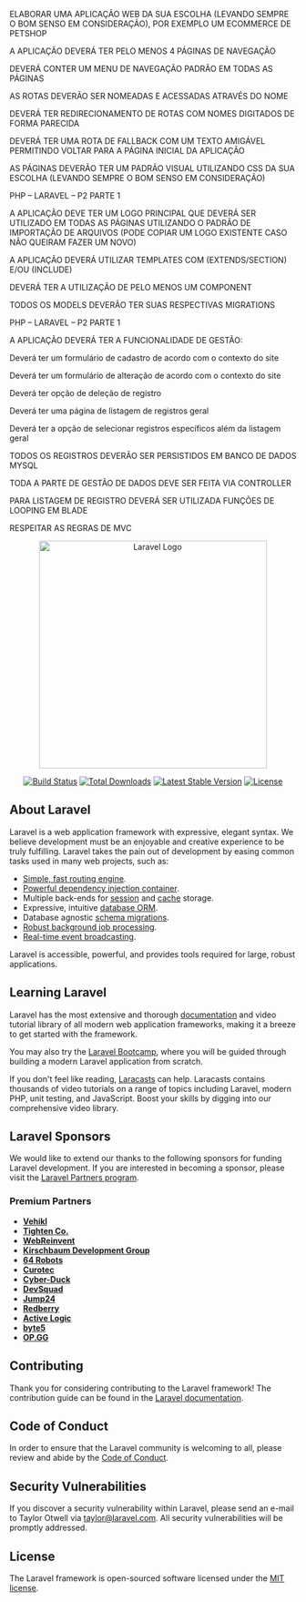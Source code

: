 ELABORAR UMA APLICAÇÃO WEB DA SUA ESCOLHA (LEVANDO SEMPRE O BOM SENSO
EM CONSIDERAÇÃO), POR EXEMPLO UM ECOMMERCE DE PETSHOP

A APLICAÇÃO DEVERÁ TER PELO MENOS 4 PÁGINAS DE NAVEGAÇÃO

DEVERÁ CONTER UM MENU DE NAVEGAÇÃO PADRÃO EM TODAS AS PÁGINAS

AS ROTAS DEVERÃO SER NOMEADAS E ACESSADAS ATRAVÉS DO NOME

DEVERÁ TER REDIRECIONAMENTO DE ROTAS COM NOMES DIGITADOS DE FORMA
PARECIDA

DEVERÁ TER UMA ROTA DE FALLBACK COM UM TEXTO AMIGÁVEL PERMITINDO
VOLTAR PARA A PÁGINA INICIAL DA APLICAÇÃO

AS PÁGINAS DEVERÃO TER UM PADRÃO VISUAL UTILIZANDO CSS DA SUA ESCOLHA
(LEVANDO SEMPRE O BOM SENSO EM CONSIDERAÇÃO)

PHP – LARAVEL – P2 PARTE 1

A APLICAÇÃO DEVE TER UM LOGO PRINCIPAL QUE DEVERÁ SER
UTILIZADO EM TODAS AS PÁGINAS UTILIZANDO O PADRÃO DE
IMPORTAÇÃO DE ARQUIVOS (PODE COPIAR UM LOGO EXISTENTE
CASO NÃO QUEIRAM FAZER UM NOVO)

A APLICAÇÃO DEVERÁ UTILIZAR TEMPLATES COM
(EXTENDS/SECTION) E/OU (INCLUDE)

DEVERÁ TER A UTILIZAÇÃO DE PELO MENOS UM COMPONENT

TODOS OS MODELS DEVERÃO TER SUAS RESPECTIVAS MIGRATIONS

PHP – LARAVEL – P2 PARTE 1

A APLICAÇÃO DEVERÁ TER A FUNCIONALIDADE DE GESTÃO:

Deverá ter um formulário de cadastro de acordo com o contexto do site

Deverá ter um formulário de alteração de acordo com o contexto do site

Deverá ter opção de deleção de registro

Deverá ter uma página de listagem de registros geral

Deverá ter a opção de selecionar registros específicos além da listagem geral

TODOS OS REGISTROS DEVERÃO SER PERSISTIDOS EM BANCO DE DADOS MYSQL

TODA A PARTE DE GESTÃO DE DADOS DEVE SER FEITA VIA CONTROLLER

PARA LISTAGEM DE REGISTRO DEVERÁ SER UTILIZADA FUNÇÕES DE LOOPING EM BLADE

RESPEITAR AS REGRAS DE MVC











<p align="center"><a href="https://laravel.com" target="_blank"><img src="https://raw.githubusercontent.com/laravel/art/master/logo-lockup/5%20SVG/2%20CMYK/1%20Full%20Color/laravel-logolockup-cmyk-red.svg" width="400" alt="Laravel Logo"></a></p>

<p align="center">
<a href="https://github.com/laravel/framework/actions"><img src="https://github.com/laravel/framework/workflows/tests/badge.svg" alt="Build Status"></a>
<a href="https://packagist.org/packages/laravel/framework"><img src="https://img.shields.io/packagist/dt/laravel/framework" alt="Total Downloads"></a>
<a href="https://packagist.org/packages/laravel/framework"><img src="https://img.shields.io/packagist/v/laravel/framework" alt="Latest Stable Version"></a>
<a href="https://packagist.org/packages/laravel/framework"><img src="https://img.shields.io/packagist/l/laravel/framework" alt="License"></a>
</p>

## About Laravel

Laravel is a web application framework with expressive, elegant syntax. We believe development must be an enjoyable and creative experience to be truly fulfilling. Laravel takes the pain out of development by easing common tasks used in many web projects, such as:

- [Simple, fast routing engine](https://laravel.com/docs/routing).
- [Powerful dependency injection container](https://laravel.com/docs/container).
- Multiple back-ends for [session](https://laravel.com/docs/session) and [cache](https://laravel.com/docs/cache) storage.
- Expressive, intuitive [database ORM](https://laravel.com/docs/eloquent).
- Database agnostic [schema migrations](https://laravel.com/docs/migrations).
- [Robust background job processing](https://laravel.com/docs/queues).
- [Real-time event broadcasting](https://laravel.com/docs/broadcasting).

Laravel is accessible, powerful, and provides tools required for large, robust applications.

## Learning Laravel

Laravel has the most extensive and thorough [documentation](https://laravel.com/docs) and video tutorial library of all modern web application frameworks, making it a breeze to get started with the framework.

You may also try the [Laravel Bootcamp](https://bootcamp.laravel.com), where you will be guided through building a modern Laravel application from scratch.

If you don't feel like reading, [Laracasts](https://laracasts.com) can help. Laracasts contains thousands of video tutorials on a range of topics including Laravel, modern PHP, unit testing, and JavaScript. Boost your skills by digging into our comprehensive video library.

## Laravel Sponsors

We would like to extend our thanks to the following sponsors for funding Laravel development. If you are interested in becoming a sponsor, please visit the [Laravel Partners program](https://partners.laravel.com).

### Premium Partners

- **[Vehikl](https://vehikl.com/)**
- **[Tighten Co.](https://tighten.co)**
- **[WebReinvent](https://webreinvent.com/)**
- **[Kirschbaum Development Group](https://kirschbaumdevelopment.com)**
- **[64 Robots](https://64robots.com)**
- **[Curotec](https://www.curotec.com/services/technologies/laravel/)**
- **[Cyber-Duck](https://cyber-duck.co.uk)**
- **[DevSquad](https://devsquad.com/hire-laravel-developers)**
- **[Jump24](https://jump24.co.uk)**
- **[Redberry](https://redberry.international/laravel/)**
- **[Active Logic](https://activelogic.com)**
- **[byte5](https://byte5.de)**
- **[OP.GG](https://op.gg)**

## Contributing

Thank you for considering contributing to the Laravel framework! The contribution guide can be found in the [Laravel documentation](https://laravel.com/docs/contributions).

## Code of Conduct

In order to ensure that the Laravel community is welcoming to all, please review and abide by the [Code of Conduct](https://laravel.com/docs/contributions#code-of-conduct).

## Security Vulnerabilities

If you discover a security vulnerability within Laravel, please send an e-mail to Taylor Otwell via [taylor@laravel.com](mailto:taylor@laravel.com). All security vulnerabilities will be promptly addressed.

## License

The Laravel framework is open-sourced software licensed under the [MIT license](https://opensource.org/licenses/MIT).
